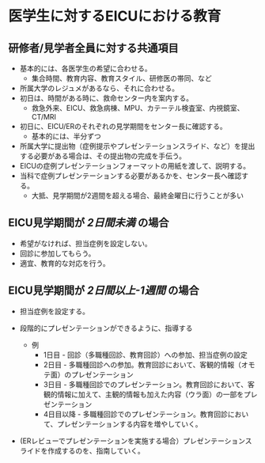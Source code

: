 # 医学生に対するEICUにおける教育

## 研修者/見学者全員に対する共通項目
- 基本的には、各医学生の希望に合わせる。
    - 集合時間、教育内容、教育スタイル、研修医の帯同、など
- 所属大学のレジュメがあるなら、それに合わせる。
- 初日は、時間がある時に、救命センター内を案内する。
    - 救急外来、EICU、救急病棟、MPU、カテーテル検査室、内視鏡室、CT/MRI
- 初日に、EICU/ERのそれぞれの見学期間をセンター長に確認する。
    - 基本的には、半分ずつ
- 所属大学に提出物（症例提示やプレゼンテーションスライド、など）を提出する必要がある場合は、その提出物の完成を手伝う。
- EICUの症例プレゼンテーションフォーマットの用紙を渡して、説明する。
- 当科で症例プレゼンテーションする必要があるかを、センター長へ確認する。
  - 大抵、見学期間が2週間を超える場合、最終金曜日に行うことが多い

## EICU見学期間が *2日間未満* の場合
- 希望がなければ、担当症例を設定しない。
- 回診に参加してもらう。
- 適宜、教育的な対応を行う。

## EICU見学期間が *2日間以上-1週間* の場合
- 担当症例を設定する。
- 段階的にプレゼンテーションができるように、指導する
  - 例
    - 1日目 - 回診（多職種回診、教育回診）への参加、担当症例の設定
    - 2日目 - 多職種回診への参加。教育回診において、客観的情報（オモテ面）のプレゼンテーション
    - 3日目 - 多職種回診でのプレゼンテーション。教育回診において、客観的情報に加えて、主観的情報も加えた内容（ウラ面）の一部をプレゼンテーション
    - 4日目以降 - 多職種回診でのプレゼンテーション。教育回診において、プレゼンテーションする内容を増やしていく。

- (ERレビューでプレゼンテーションを実施する場合）プレゼンテーションスライドを作成するのを、指南していく。